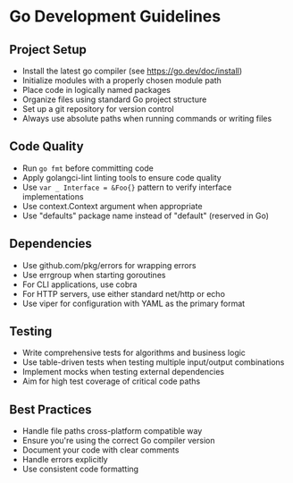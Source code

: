 # Go Development Guidelines

## Project Setup

- Install the latest go compiler (see https://go.dev/doc/install)
- Initialize modules with a properly chosen module path
- Place code in logically named packages
- Organize files using standard Go project structure
- Set up a git repository for version control
- Always use absolute paths when running commands or writing files

## Code Quality

- Run `go fmt` before committing code
- Apply golangci-lint linting tools to ensure code quality
- Use `var _ Interface = &Foo{}` pattern to verify interface implementations
- Use context.Context argument when appropriate
- Use "defaults" package name instead of "default" (reserved in Go)

## Dependencies

- Use github.com/pkg/errors for wrapping errors
- Use errgroup when starting goroutines
- For CLI applications, use cobra
- For HTTP servers, use either standard net/http or echo
- Use viper for configuration with YAML as the primary format

## Testing

- Write comprehensive tests for algorithms and business logic
- Use table-driven tests when testing multiple input/output combinations
- Implement mocks when testing external dependencies
- Aim for high test coverage of critical code paths

## Best Practices

- Handle file paths cross-platform compatible way
- Ensure you're using the correct Go compiler version
- Document your code with clear comments
- Handle errors explicitly
- Use consistent code formatting
